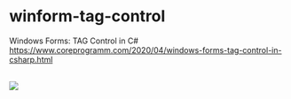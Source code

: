 # winform-tag-control
Windows Forms: TAG Control in C#
https://www.coreprogramm.com/2020/04/windows-forms-tag-control-in-csharp.html

<br>
<img src="https://1.bp.blogspot.com/-AkDLgFW1IX4/XpcOUv-l-jI/AAAAAAAACME/_tBPBOTK-JYe0o4QUwEyC8MXzazUYRzLwCLcBGAsYHQ/s1600/Coreprogram-winform-tags.gif"/>
